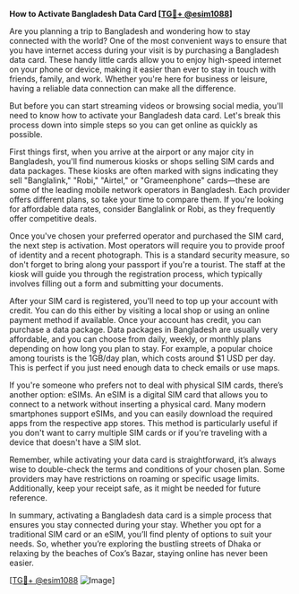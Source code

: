 **How to Activate Bangladesh Data Card [[TG💪+ @esim1088](https://t.me/s/esim1088)]**

Are you planning a trip to Bangladesh and wondering how to stay connected with the world? One of the most convenient ways to ensure that you have internet access during your visit is by purchasing a Bangladesh data card. These handy little cards allow you to enjoy high-speed internet on your phone or device, making it easier than ever to stay in touch with friends, family, and work. Whether you're here for business or leisure, having a reliable data connection can make all the difference.

But before you can start streaming videos or browsing social media, you'll need to know how to activate your Bangladesh data card. Let's break this process down into simple steps so you can get online as quickly as possible.

First things first, when you arrive at the airport or any major city in Bangladesh, you'll find numerous kiosks or shops selling SIM cards and data packages. These kiosks are often marked with signs indicating they sell "Banglalink," "Robi," "Airtel," or "Grameenphone" cards—these are some of the leading mobile network operators in Bangladesh. Each provider offers different plans, so take your time to compare them. If you're looking for affordable data rates, consider Banglalink or Robi, as they frequently offer competitive deals.

Once you've chosen your preferred operator and purchased the SIM card, the next step is activation. Most operators will require you to provide proof of identity and a recent photograph. This is a standard security measure, so don't forget to bring along your passport if you're a tourist. The staff at the kiosk will guide you through the registration process, which typically involves filling out a form and submitting your documents.

After your SIM card is registered, you'll need to top up your account with credit. You can do this either by visiting a local shop or using an online payment method if available. Once your account has credit, you can purchase a data package. Data packages in Bangladesh are usually very affordable, and you can choose from daily, weekly, or monthly plans depending on how long you plan to stay. For example, a popular choice among tourists is the 1GB/day plan, which costs around $1 USD per day. This is perfect if you just need enough data to check emails or use maps.

If you're someone who prefers not to deal with physical SIM cards, there’s another option: eSIMs. An eSIM is a digital SIM card that allows you to connect to a network without inserting a physical card. Many modern smartphones support eSIMs, and you can easily download the required apps from the respective app stores. This method is particularly useful if you don't want to carry multiple SIM cards or if you're traveling with a device that doesn't have a SIM slot.

Remember, while activating your data card is straightforward, it’s always wise to double-check the terms and conditions of your chosen plan. Some providers may have restrictions on roaming or specific usage limits. Additionally, keep your receipt safe, as it might be needed for future reference.

In summary, activating a Bangladesh data card is a simple process that ensures you stay connected during your stay. Whether you opt for a traditional SIM card or an eSIM, you’ll find plenty of options to suit your needs. So, whether you’re exploring the bustling streets of Dhaka or relaxing by the beaches of Cox’s Bazar, staying online has never been easier.

[[TG💪+ @esim1088](https://t.me/s/esim1088) ![Image](https://i.postimg.cc/Y0z9fWf4/image.png)]